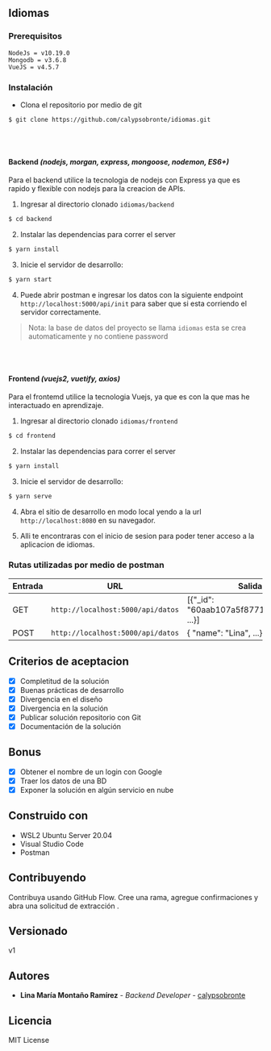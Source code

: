 ## Idiomas

### Prerequisitos

```
NodeJs = v10.19.0
Mongodb = v3.6.8
VueJS = v4.5.7
```

### Instalación

* Clona el repositorio por medio de git
```bash
$ git clone https://github.com/calypsobronte/idiomas.git
```

<br>
<br>

#### Backend *(nodejs, morgan, express, mongoose, nodemon, ES6+)*
Para el backend utilice la tecnologia de nodejs con Express ya que es rapido y flexible con nodejs para la creacion de APIs.

1. Ingresar al directorio clonado `idiomas/backend`

```bash
$ cd backend
```

2. Instalar las dependencias para correr el server

```bash
$ yarn install
```

3. Inicie el servidor de desarrollo:
```bash
$ yarn start
```

4. Puede abrir postman e ingresar los datos con la siguiente endpoint  `http://localhost:5000/api/init` para saber que si esta corriendo el servidor correctamente.

  > Nota: la base de datos del proyecto se llama `idiomas` esta se crea automaticamente y no contiene password

<br>
<br>

#### Frontend *(vuejs2, vuetify, axios)*
Para el frontemd utilice la tecnologia Vuejs, ya que es con la que mas he interactuado en aprendizaje.

1. Ingresar al directorio clonado `idiomas/frontend`

```bash
$ cd frontend
```

2. Instalar las dependencias para correr el server

```bash
$ yarn install
```

3. Inicie el servidor de desarrollo:
```bash
$ yarn serve
```

4. Abra el sitio de desarrollo en modo local yendo a la url `http://localhost:8080` en su navegador.

5. Alli te encontraras con el inicio de sesion para poder tener acceso a la aplicacion de idiomas.



### Rutas utilizadas por medio de postman
|  Entrada   |     URL    |  Salida   |
| ---------- | ---------- | ---------- |
| GET   | `http://localhost:5000/api/datos`   | [{"_id": "60aab107a5f8771375cfa33e", ...}] |
| POST   | `http://localhost:5000/api/datos`   | { "name": "Lina", ...} |

## Criterios de aceptacion
- [x] Completitud de la solución
- [x] Buenas prácticas de desarrollo
- [x] Divergencia en el diseño
- [x] Divergencia en la solución
- [x] Publicar solución repositorio con Git
- [x] Documentación de la solución
## Bonus
- [x] Obtener el nombre de un login con Google
- [x] Traer los datos de una BD
- [x] Exponer la solución en algún servicio en nube

## Construido con

* WSL2 Ubuntu Server 20.04
* Visual Studio Code
* Postman

## Contribuyendo

Contribuya usando GitHub Flow. Cree una rama, agregue confirmaciones y abra una solicitud de extracción .

## Versionado

v1

## Autores

* **Lina María Montaño Ramírez** - *Backend Developer* - [calypsobronte](https://github.com/calypsobronte)


## Licencia

 MIT License 
